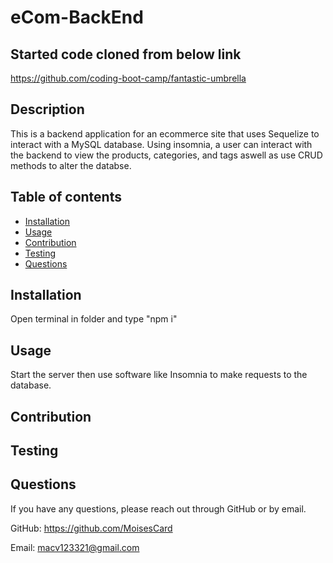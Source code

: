 # eCom-BackEnd

## Started code cloned from below link
https://github.com/coding-boot-camp/fantastic-umbrella
  
  
  ## Description
  This is a backend application for an ecommerce site that uses Sequelize to interact with a MySQL database. Using insomnia, a user can interact with the backend to view the products, categories, and tags aswell as use CRUD methods to alter the databse.

  ## Table of contents
  * [Installation](#installation)
  * [Usage](#usage)
  * [Contribution](#contribution)
  * [Testing](#testing)
  * [Questions](#questions)
  
  ## Installation
  Open terminal in folder and type "npm i"

  ## Usage 
  Start the server then use software like Insomnia to make requests to the database.

  ## Contribution
  

  ## Testing
  

  ## Questions
  If you have any questions, please reach out through GitHub or by email.

  GitHub: https://github.com/MoisesCard

  Email: macv123321@gmail.com

